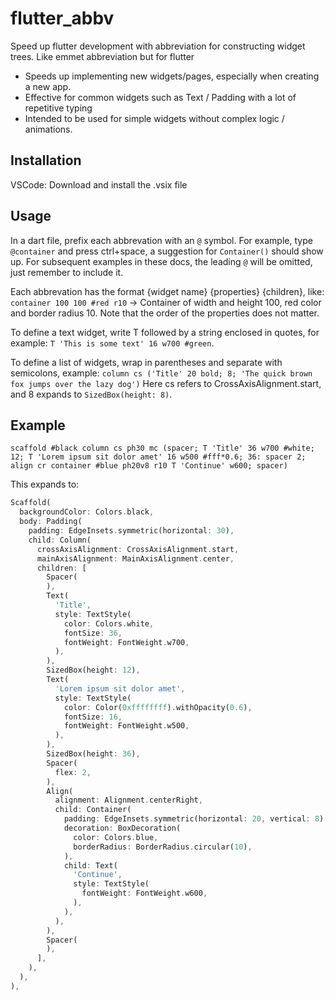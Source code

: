# flutter_abbv

Speed up flutter development with abbreviation for constructing widget trees.
Like emmet abbreviation but for flutter

* Speeds up implementing new widgets/pages, especially when creating a new app.
* Effective for common widgets such as Text / Padding with a lot of repetitive typing
* Intended to be used for simple widgets without complex logic / animations.

## Installation

VSCode: Download and install the .vsix file

## Usage

In a dart file, prefix each abbrevation with an `@` symbol. For example, type `@container` and press ctrl+space, a suggestion for `Container()` should show up. For subsequent examples in these docs, the leading `@` will be omitted, just remember to include it.

Each abbrevation has the format {widget name} {properties} {children}, like: `container 100 100 #red r10` -> Container of width and height 100, red color and border radius 10. Note that the order of the properties does not matter.

To define a text widget, write T followed by a string enclosed in quotes, for example: `T 'This is some text' 16 w700 #green`.

To define a list of widgets, wrap in parentheses and separate with semicolons, example: `column cs ('Title' 20 bold; 8; 'The quick brown fox jumps over the lazy dog')` Here cs refers to CrossAxisAlignment.start, and 8 expands to `SizedBox(height: 8)`.

## Example

`scaffold #black column cs ph30 mc (spacer; T 'Title' 36 w700 #white; 12; T 'Lorem ipsum sit dolor amet' 16 w500 #fff*0.6; 36: spacer 2; align cr container #blue ph20v8 r10 T 'Continue' w600; spacer)`

This expands to:

```dart
Scaffold(
  backgroundColor: Colors.black,
  body: Padding(
    padding: EdgeInsets.symmetric(horizontal: 30),
    child: Column(
      crossAxisAlignment: CrossAxisAlignment.start,
      mainAxisAlignment: MainAxisAlignment.center,
      children: [
        Spacer(
        ),
        Text(
          'Title',
          style: TextStyle(
            color: Colors.white,
            fontSize: 36,
            fontWeight: FontWeight.w700,
          ),
        ),
        SizedBox(height: 12),
        Text(
          'Lorem ipsum sit dolor amet',
          style: TextStyle(
            color: Color(0xffffffff).withOpacity(0.6),
            fontSize: 16,
            fontWeight: FontWeight.w500,
          ),
        ),
        SizedBox(height: 36),
        Spacer(
          flex: 2,
        ),
        Align(
          alignment: Alignment.centerRight,
          child: Container(
            padding: EdgeInsets.symmetric(horizontal: 20, vertical: 8),
            decoration: BoxDecoration(
              color: Colors.blue,
              borderRadius: BorderRadius.circular(10),
            ),
            child: Text(
              'Continue',
              style: TextStyle(
                fontWeight: FontWeight.w600,
              ),
            ),
          ),
        ),
        Spacer(
        ),
      ],
    ),
  ),
),
```